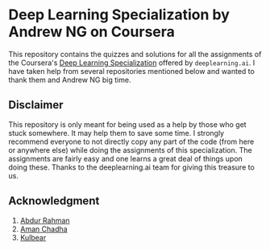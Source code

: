 # Deep Learning Specialization by Andrew NG on Coursera

This repository contains the quizzes and solutions for all the assignments of the Coursera's [Deep Learning Specialization](https://www.coursera.org/specializations/deep-learning) offered by `deeplearning.ai`. I have taken help from several repositories mentioned below and wanted to thank them and Andrew NG big time.

## Disclaimer

This repository is only meant for being used as a help by those who get stuck somewhere. It may help them to save some time. I strongly recommend everyone to not directly copy any part of the code (from here or anywhere else) while doing the assignments of this specialization. The assignments are fairly easy and one learns a great deal of things upon doing these. Thanks to the deeplearning.ai team for giving this treasure to us.

## Acknowledgment

1. [Abdur Rahman](https://github.com/abdur75648/Deep-Learning-Specialization-Coursera)
2. [Aman Chadha](https://github.com/amanchadha/coursera-deep-learning-specialization)
3. [Kulbear](https://github.com/Kulbear/deep-learning-coursera)
